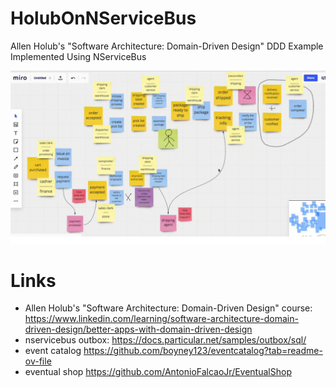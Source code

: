 # HolubOnNServiceBus
Allen Holub's "Software Architecture: Domain-Driven Design" DDD Example Implemented Using NServiceBus

![Event Storming](/docs/map.png)







# Links
* Allen Holub's "Software Architecture: Domain-Driven Design" course: https://www.linkedin.com/learning/software-architecture-domain-driven-design/better-apps-with-domain-driven-design
* nservicebus outbox: https://docs.particular.net/samples/outbox/sql/
* event catalog https://github.com/boyney123/eventcatalog?tab=readme-ov-file
* eventual shop https://github.com/AntonioFalcaoJr/EventualShop



